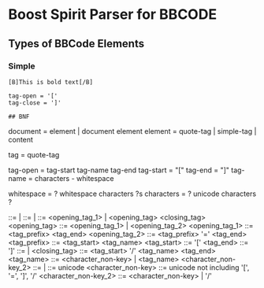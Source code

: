 # Boost Spirit Parser for BBCODE

## Types of BBCode Elements

### Simple

`[B]This is bold text[/B]` 

```
tag-open = '['
tag-close = ']'

## BNF

```
document = element | document element
element = quote-tag | simple-tag | content

tag = quote-tag

tag-open = tag-start tag-name tag-end
tag-start = "["
tag-end = "]"
tag-name = characters - whitespace 


whitespace = ? whitespace characters ?s
characters = ? unicode characters ?

 <document> ::= <element> | <document> <element>
 <element> ::= <tag> | <content>
 <tag> ::= <opening_tag_1> | <opening_tag> <content> <closing_tag>
 <opening_tag> ::= <opening_tag_1> | <opening_tag_2>
 <opening_tag_1> ::= <tag_prefix> <tag_end>
 <opening_tag_2> ::= <tag_prefix> '=' <attr> <tag_end>
 <tag_prefix> ::= <tag_start> <tag_name>
 <tag_start> ::= '['
 <tag_end> ::= ']'
 <attr> ::= <character> | <attr> <character>
 <closing_tag> ::= <tag_start> '/' <tag_name> <tag_end>
 <tag_name> ::= <character_non-key> | <tag_name> <character_non-key_2>
 <content> ::= <character> | <content> <character>
 <character> ::= unicode
 <character_non-key> ::= unicode not including '[', '=', ']', '/'
 <character_non-key_2> ::= <character_non-key> | '/'
```

